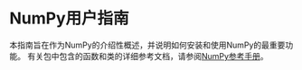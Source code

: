 # NumPy用户指南

本指南旨在作为NumPy的介绍性概述，并说明如何安装和使用NumPy的最重要功能。 有关包中包含的函数和类的详细参考文档，请参阅[NumPy参考手册](/reference_manual/index.html)。
